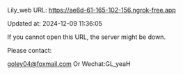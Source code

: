 Lily_web URL: https://ae6d-61-165-102-156.ngrok-free.app

Updated at: 2024-12-09 11:36:05

If you cannot open this URL, the server might be down.

Please contact: 

goley04@foxmail.com Or Wechat:GL_yeaH